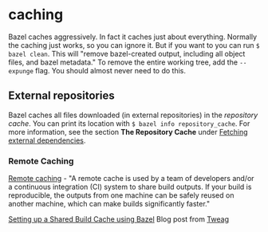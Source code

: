 # caching

Bazel caches aggressively. In fact it caches just about everything.
Normally the caching just works, so you can ignore it. But if you want
to you can run `$ bazel clean`. This will "remove bazel-created
output, including all object files, and bazel metadata." To remove the
entire working tree, add the `--expunge` flag. You should almost never
need to do this.

## External repositories

Bazel caches all files downloaded (in external repositories) in the
_repository cache_. You can print its location with `$ bazel info
repository_cache`. For more information, see the section **The
Repository Cache** under [Fetching external dependencies](https://docs.bazel.build/versions/0.28.0/guide.html#fetch).

### Remote Caching

[Remote caching](https://docs.bazel.build/versions/master/remote-caching.html) - "A remote cache is used by a team of developers and/or a continuous integration (CI) system to share build outputs. If your build is reproducible, the outputs from one machine can be safely reused on another machine, which can make builds significantly faster."

[Setting up a Shared Build Cache using Bazel](https://www.tweag.io/blog/2020-04-09-bazel-remote-cache/) Blog post from [Tweag](https://www.tweag.io/)